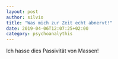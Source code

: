 ```yaml
---
layout: post
author: silvio
title: "Was mich zur Zeit echt abnervt!"
date: 2019-04-06T12:07:25+02:00
category: psychoanalythis
---
```


Ich hasse dies Passivität von Massen!

